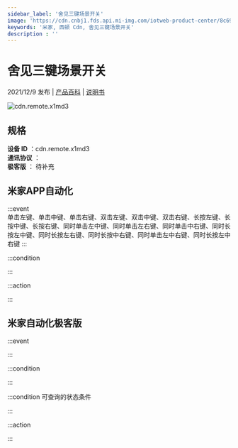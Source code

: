 ```yaml
---
sidebar_label: '舍见三键场景开关'
image: 'https://cdn.cnbj1.fds.api.mi-img.com/iotweb-product-center/8c69fca30e6650d0a1a86f3f7c5db54a_1635390579644.png?GalaxyAccessKeyId=AKVGLQWBOVIRQ3XLEW&Expires=9223372036854775807&Signature=oNYvCJctAEM8ZgCH8qUXd5/Uhuc='
keywords: '米家, 西顿 Cdn, 舍见三键场景开关'
description : ''
---
```

# 舍见三键场景开关

2021/12/9 发布 | [产品百科](https://home.mi.com/webapp/content/baike/product/index.html?model=cdn.remote.x1md3/) | [说明书](https://home.mi.com/views/introduction.html?model=cdn.remote.x1md3&region=cn)

![cdn.remote.x1md3](https://cdn.cnbj1.fds.api.mi-img.com/iotweb-product-center/8c69fca30e6650d0a1a86f3f7c5db54a_1635390579644.png?GalaxyAccessKeyId=AKVGLQWBOVIRQ3XLEW&Expires=9223372036854775807&Signature=oNYvCJctAEM8ZgCH8qUXd5/Uhuc=)

## 规格  
> 
**设备 ID** ：cdn.remote.x1md3  
**通讯协议** ：  
**极客版**  ： 待补充 


## 米家APP自动化  

:::event  
单击左键、单击中键、单击右键、双击左键、双击中键、双击右键、长按左键、长按中键、长按右键、同时单击左中键、同时单击左右键、同时单击中右键、同时长按左中键、同时长按左右键、同时长按中右键、同时单击左中右键、同时长按左中右键
:::

:::condition  

:::

:::action   

:::

## 米家自动化极客版  

:::event  

:::

:::condition  

:::

:::condition 可查询的状态条件  

:::

:::action  

:::

        
